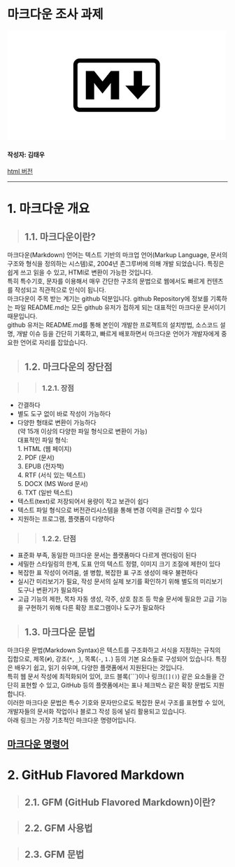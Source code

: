 # 마크다운 조사 과제

![markdown image](/src/assets/images/markdown.png "markdown")

#### 작성자: 김태우
[html 버전](/src/markdown.html "markdown html version")
<hr>

# 1. 마크다운 개요

> ## 1.1. 마크다운이란?

마크다운(Markdown) 언어는 텍스트 기반의 마크업 언어(Markup Language, 문서의 구조와 형식을 정의하는 시스템)로, 2004년 존그루버에 의해 개발 되었습니다. 특징은 쉽게 쓰고 읽을 수 있고, HTMl로 변환이 가능한 것입니다.<br>
특히 특수기호, 문자를 이용해서 매우 간단한 구조의 문법으로 웹에서도 빠르게 컨텐츠를 작성되고 직관적으로 인식이 됩니다.<br>
마크다운이 주목 받는 계기는 github 덕분입니다. github Repository에 정보를 기록하는 파일 README.md는 모든 github 유저가 접하게 되는 대표적인 마크다운 문서이기 때문입니다.<br>
github 유저는 README.md를 통해 본인이 개발한 프로젝트의 설치방법, 소스코드 설명, 개발 이슈 등을 간단히 기록하고, 빠르게 배포하면서 마크다운 언어가 개발자에게 중요한 언어로 자리를 잡았습니다.

> ## 1.2. 마크다운의 장단점

> > ### 1.2.1. 장점

- 간결하다
- 별도 도구 없이 바로 작성이 가능하다
- 다양한 형태로 변환이 가능하다<br>
  (약 15개 이상의 다양한 파일 형식으로 변환이 가능)<br>
  대표적인 파일 형식:<br> 1. HTML (웹 페이지)<br> 2. PDF (문서)<br> 3. EPUB (전자책)<br> 4. RTF (서식 있는 텍스트)<br> 5. DOCX (MS Word 문서)<br> 6. TXT (일반 텍스트)<br>
- 텍스트(text)로 저장되어서 용량이 작고 보관이 쉽다
- 텍스트 파일 형식으로 버전관리시스템을 통해 변경 이력을 관리할 수 있다
- 지원하는 프로그램, 플랫폼이 다양하다

> > ### 1.2.2. 단점

- 표준화 부족, 동일한 마크다운 문서는 플랫폼마다 다르게 렌더링이 된다
- 세밀한 스타일링의 한계, 도표 안의 텍스트 정렬, 이미지 크기 조절에 제한이 있다
- 복잡한 표 작성이 어려움, 셀 병합, 복잡한 표 구조 생성이 매우 불편하다
- 실시간 미리보기가 필요, 작성 문서의 실제 보기를 확인하기 위해 별도의 미리보기 도구나 변환기가 필요하다
- 고급 기능의 제한, 목차 자동 생성, 각주, 상호 참조 등 학술 문서에 필요한 고급 기능을 구현하기 위해 다른 확장 프로그램이나 도구가 필요하다

> ## 1.3. 마크다운 문법
마크다운 문법(Markdown Syntax)은 텍스트를 구조화하고 서식을 지정하는 규칙의 집합으로, 제목(`#`), 강조(`*`, `_`), 목록(`-`, `1.`) 등의 기본 요소들로 구성되어 있습니다. 특징은 배우기 쉽고, 읽기 쉬우며, 다양한 플랫폼에서 지원된다는 것입니다.<br>
특히 웹 문서 작성에 최적화되어 있어, 코드 블록(```)이나 링크(`[]()`) 같은 요소들을 간단히 표현할 수 있고, GitHub 등의 플랫폼에서는 표나 체크박스 같은 확장 문법도 지원합니다.<br>
이러한 마크다운 문법은 특수 기호와 문자만으로도 복잡한 문서 구조를 표현할 수 있어, 개발자들의 문서화 작업이나 블로그 작성 등에 널리 활용되고 있습니다.<br>
아래 링크는 가장 기초적인 마크다운 명령어입니다.<br>
## [마크다운 명령어](https://www.markdownguide.org/cheat-sheet/ "markdown cheat sheet")

# 2. GitHub Flavored Markdown

> ## 2.1. GFM (GitHub Flavored Markdown)이란?

> ## 2.2. GFM 사용법

> ## 2.3. GFM 문법